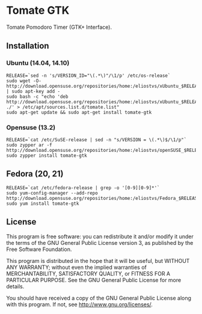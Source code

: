Tomate GTK
==========

Tomate Pomodoro Timer (GTK+ Interface).

Installation
------------

### Ubuntu (14.04, 14.10)

```
RELEASE=`sed -n 's/VERSION_ID="\(.*\)"/\1/p' /etc/os-release`
sudo wget -O- http://download.opensuse.org/repositories/home:/eliostvs/xUbuntu_$RELEASE/Release.key | sudo apt-key add -
sudo bash -c "echo 'deb http://download.opensuse.org/repositories/home:/eliostvs/xUbuntu_$RELEASE/ ./' > /etc/apt/sources.list.d/tomate.list"
sudo apt-get update && sudo apt-get install tomate-gtk
```

### Opensuse (13.2)

```
RELEASE=`cat /etc/SuSE-release | sed -n "s/VERSION = \(.*\)$/\1/p"`
sudo zypper ar -f http://download.opensuse.org/repositories/home:/eliostvs/openSUSE_$RELEASE/home:eliostvs.repo
sudo zypper install tomate-gtk
```

## Fedora (20, 21)

```
RELEASE=`cat /etc/fedora-release | grep -o '[0-9][0-9]*'`
sudo yum-config-manager --add-repo http://download.opensuse.org/repositories/home:/eliostvs/Fedora_$RELEASE/home:eliostvs.repo
sudo yum install tomate-gtk
```

License
-------

This program is free software: you can redistribute it and/or modify it
under the terms of the GNU General Public License version 3, as published
by the Free Software Foundation.

This program is distributed in the hope that it will be useful, but
WITHOUT ANY WARRANTY; without even the implied warranties of
MERCHANTABILITY, SATISFACTORY QUALITY, or FITNESS FOR A PARTICULAR
PURPOSE.  See the GNU General Public License for more details.

You should have received a copy of the GNU General Public License along
with this program.  If not, see <http://www.gnu.org/licenses/>.
